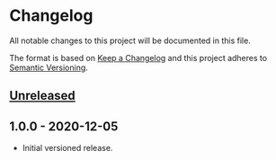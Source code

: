 # Changelog

All notable changes to this project will be documented in this file.

The format is based on [Keep a Changelog](https://keepachangelog.com/en/1.0.0/)
and this project adheres to [Semantic Versioning](https://semver.org/spec/v2.0.0.html).

## [Unreleased]

## 1.0.0 - 2020-12-05

- Initial versioned release.

[Unreleased]: https://github.com/Calinou/kenney-ui-audio/compare/v1.0.0...HEAD
